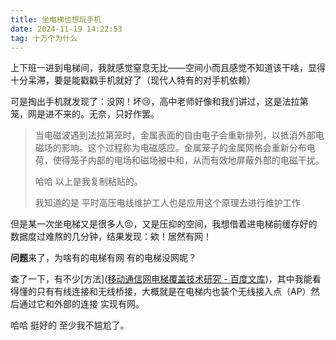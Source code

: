 ```yaml
---
title: 坐电梯也想玩手机
date: 2024-11-19 14:22:53
tag: 十万个为什么
---
```


上下班一进到电梯间，我就感觉窒息无比——空间小而且感觉不知道该干啥，显得十分呆滞，要是能戳戳手机就好了（现代人特有的对手机依赖）

可是掏出手机就发现了：没网！坏😢，高中老师好像和我们讲过，这是法拉第笼，网是进不来的。无奈，只好作罢。

> 当电磁波遇到法拉第笼时，金属表面的自由电子会重新排列，以抵消外部电磁场的影响。这个过程称为电磁感应。金属笼子的金属网格会重新分布电荷，使得笼子内部的电场和磁场被中和，从而有效地屏蔽外部的电磁干扰。
>
> 哈哈 以上是我复制粘贴的。
>
> 我知道的是 平时高压电线维护工人也是应用这个原理去进行维护工作

但是某一次坐电梯又是很多人😣，又是压抑的空间，我想借着进电梯前缓存好的数据度过难熬的几分钟，结果发现：欸！居然有网！

**问题**来了，为啥有的电梯有网 有的电梯没网呢？

查了一下，有不少[方法]([移动通信网电梯覆盖技术研究 - 百度文库](https://wenku.baidu.com/view/d8cd59941a5f312b3169a45177232f60dccce745.html?_wkts_=1731999188678&needWelcomeRecommand=1))，其中我能看得懂的只有有线连接和无线桥接，大概就是在电梯内也装个无线接入点（AP）然后通过它和外部的连接 实现有网。

哈哈 挺好的 至少我不尴尬了。
